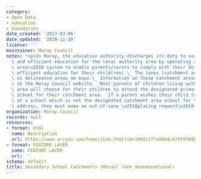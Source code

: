 ```yaml
---
category:
- Open Data
- education
- boundaries
date_created: '2017-03-06'
date_updated: '2020-11-30'
license: ''
maintainer: Moray Council
notes: "<p>In Moray, the education authority discharges its duty to secure adequate\
  \ and efficient education for the local authority area by operating a \u201Ccatchment\
  \ area\u201D system to enable parents/carers to comply with their duty to provide\
  \ efficient education for their child(ren).\_ The zones (catchment areas) are shown\
  \ as delineated areas on maps.\_ Information on these catchment areas is available\
  \ at the Moray Council website.  Most parents of children living within the catchment\
  \ area will choose for their children to attend the designated primary and secondary\
  \ school for their catchment area.  If a parent wishes their child to be enrolled\
  \ at a school which is not the designated catchment area school for their postal\
  \ address, they must make an out-of-zone \u2018placing request\u2019.\_   </p>"
organization: Moray Council
records: null
resources:
- format: html
  name: Description
  url: https://www.arcgis.com/home/item.html?id=1892c1ffa5094c479f8769b5563ac88c
- format: FEATURE LAYER
  name: FEATURE LAYER
  url: ''
schema: default
title: Secondary School Catchments (Moray) (non denominational)
---
```

